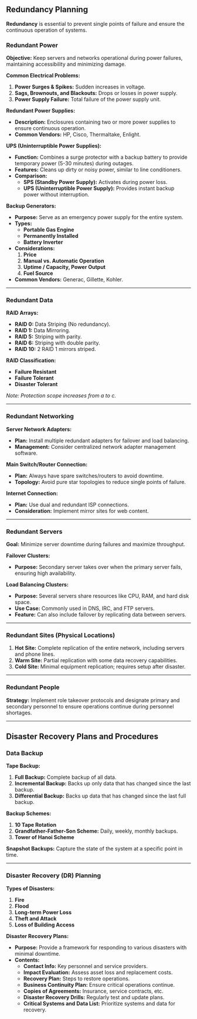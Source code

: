 ## Redundancy Planning

**Redundancy** is essential to prevent single points of failure and ensure the continuous operation of systems.

### Redundant Power

**Objective:** Keep servers and networks operational during power failures, maintaining accessibility and minimizing damage.

**Common Electrical Problems:**
1. **Power Surges & Spikes:** Sudden increases in voltage.
2. **Sags, Brownouts, and Blackouts:** Drops or losses in power supply.
3. **Power Supply Failure:** Total failure of the power supply unit.

**Redundant Power Supplies:**
- **Description:** Enclosures containing two or more power supplies to ensure continuous operation.
- **Common Vendors:** HP, Cisco, Thermaltake, Enlight.

**UPS (Uninterruptible Power Supplies):**
- **Function:** Combines a surge protector with a backup battery to provide temporary power (5-30 minutes) during outages.
- **Features:** Cleans up dirty or noisy power, similar to line conditioners.
- **Comparison:** 
  - **SPS (Standby Power Supply):** Activates during power loss.
  - **UPS (Uninterruptible Power Supply):** Provides instant backup power without interruption.

**Backup Generators:**
- **Purpose:** Serve as an emergency power supply for the entire system.
- **Types:**
  - **Portable Gas Engine**
  - **Permanently Installed**
  - **Battery Inverter**
- **Considerations:**
  1. **Price**
  2. **Manual vs. Automatic Operation**
  3. **Uptime / Capacity, Power Output**
  4. **Fuel Source**
- **Common Vendors:** Generac, Gillette, Kohler.

---

### Redundant Data

**RAID Arrays:**
- **RAID 0:** Data Striping (No redundancy).
- **RAID 1:** Data Mirroring.
- **RAID 5:** Striping with parity.
- **RAID 6:** Striping with double parity.
- **RAID 10:** 2 RAID 1 mirrors striped.

**RAID Classification:**
- **Failure Resistant**
- **Failure Tolerant**
- **Disaster Tolerant**

*Note: Protection scope increases from a to c.*

---

### Redundant Networking

**Server Network Adapters:**
- **Plan:** Install multiple redundant adapters for failover and load balancing.
- **Management:** Consider centralized network adapter management software.

**Main Switch/Router Connection:**
- **Plan:** Always have spare switches/routers to avoid downtime.
- **Topology:** Avoid pure star topologies to reduce single points of failure.

**Internet Connection:**
- **Plan:** Use dual and redundant ISP connections.
- **Consideration:** Implement mirror sites for web content.

---

### Redundant Servers

**Goal:** Minimize server downtime during failures and maximize throughput.

**Failover Clusters:**
- **Purpose:** Secondary server takes over when the primary server fails, ensuring high availability.

**Load Balancing Clusters:**
- **Purpose:** Several servers share resources like CPU, RAM, and hard disk space.
- **Use Case:** Commonly used in DNS, IRC, and FTP servers.
- **Feature:** Can also include failover by replicating data between servers.

---

### Redundant Sites (Physical Locations)

1. **Hot Site:** Complete replication of the entire network, including servers and phone lines.
2. **Warm Site:** Partial replication with some data recovery capabilities.
3. **Cold Site:** Minimal equipment replication; requires setup after disaster.

---

### Redundant People

**Strategy:** Implement role takeover protocols and designate primary and secondary personnel to ensure operations continue during personnel shortages.

---

## Disaster Recovery Plans and Procedures

### Data Backup

**Tape Backup:**
1. **Full Backup:** Complete backup of all data.
2. **Incremental Backup:** Backs up only data that has changed since the last backup.
3. **Differential Backup:** Backs up data that has changed since the last full backup.

**Backup Schemes:**
1. **10 Tape Rotation**
2. **Grandfather-Father-Son Scheme:** Daily, weekly, monthly backups.
3. **Tower of Hanoi Scheme**

**Snapshot Backups:** Capture the state of the system at a specific point in time.

---

### Disaster Recovery (DR) Planning

**Types of Disasters:**
1. **Fire**
2. **Flood**
3. **Long-term Power Loss**
4. **Theft and Attack**
5. **Loss of Building Access**

**Disaster Recovery Plans:**
- **Purpose:** Provide a framework for responding to various disasters with minimal downtime.
- **Contents:**
  - **Contact Info:** Key personnel and service providers.
  - **Impact Evaluation:** Assess asset loss and replacement costs.
  - **Recovery Plan:** Steps to restore operations.
  - **Business Continuity Plan:** Ensure critical operations continue.
  - **Copies of Agreements:** Insurance, service contracts, etc.
  - **Disaster Recovery Drills:** Regularly test and update plans.
  - **Critical Systems and Data List:** Prioritize systems and data for recovery.
